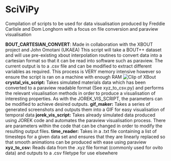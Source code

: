 # SciViPy

Compilation of scripts to be used for data visualisation produced by Freddie Carlisle and Dom Longhorn with a focus on file conversion and paraview visualisation

**BOUT_CARTESIAN_CONVERT**: 
    Made in collaboration with the XBOUT project and John Omotani (UKAEA)
    This script will take a BOUT++ dataset and will use pre-existing xbout interpolation routines to convert data into a cartesian format so that it can be read into software such as paraview. The current output is to a .csv file and can be modified to extract different variables as required. This process is VERY memory intensive however so ensure the script is ran on a machine with enough RAM ![Clip of XBout](https://user-images.githubusercontent.com/64920607/191275860-8a3a2c59-a197-4296-9c45-fcc3e119485e.png)
**crystal_vis_script:**
    Takes simulated materials data which has been converted to a paraview readable format (See xyz_to_csv.py) and performs the relevant visualisation methods in order to produce a visualisation of interesting properties. As with the JOREK_VIS_SCRIPT, the parameters can be modified to achieve desired outputs. 
**gif_maker:**
    Takes a series of generated screenshots and outputs them into a GIF for easy visualisation of temporal data 
**jorek_vis_script:**
    Takes already simulated data produced using JOREK code and automates the paraview visualisation process. There are parameters within the code that can be changed in order to modify the resulting output files. 
**time_reader:**
    Takes in a .txt file containing a list of timesteps for a given data set and ensures that they are linearly replaced so that smooth animations can be produced with ease using paraview 
**xyz_to_csv:**
    Reads data from the .xyz file format (commonly used for ovito data) and outputs to a .csv filetype for use elsewhere
